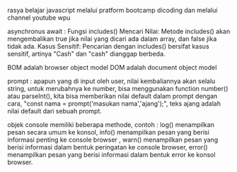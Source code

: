 rasya belajar javascript melalui pratform bootcamp dicoding dan melalui channel youtube wpu

asynchronus await : 
Fungsi includes()
Mencari Nilai: Metode includes() akan mengembalikan true jika nilai yang dicari ada dalam array, dan false jika tidak ada.
Kasus Sensitif: Pencarian dengan includes() bersifat kasus sensitif, artinya "Cash" dan "cash" dianggap berbeda.

BOM adalah browser object model
DOM adalah document object model

prompt : apapun yang di input oleh user, nilai kembaliannya akan selalu string, untuk merubahnya ke number, bisa menggunakan function number() atau parseInt(), kita bisa memberikan nilai default dalam prompt dengan cara, "const nama = prompt('masukan nama','ajang');", teks ajang adalah nilai default dari sebuah prompt.

objek console memiliki beberapa methode, contoh : log() menampilkan pesan secara umum ke konsol, info() menampilkan pesan yang berisi informasi penting ke console browser , warn() menampilkan pesan yang berisi informasi dalam bentuk peringatan ke console browser, error() menampilkan pesan yang berisi informasi dalam bentuk error ke konsol browser.